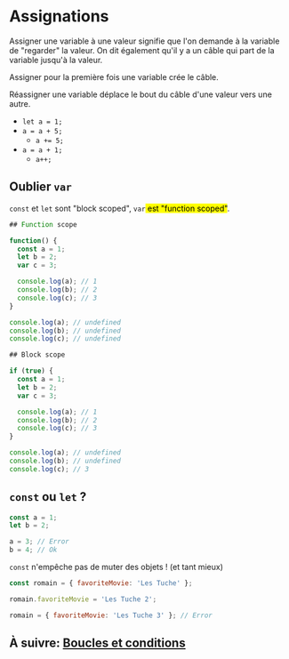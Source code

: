 # Assignations

Assigner une variable à une valeur signifie que l'on demande à la variable de "regarder" la valeur. On dit également qu'il y a un câble qui part de la variable jusqu'à la valeur.

Assigner pour la première fois une variable crée le câble.

Réassigner une variable déplace le bout du câble d'une valeur vers une autre.

- `let a = 1;`
- `a = a + 5;`
  - `a += 5;`
- `a = a + 1;`
  - `a++;`

## Oublier `var`

`const` et `let` sont "block scoped", `var`<mark> est "function scoped"</mark>.

```js
## Function scope

function() {
  const a = 1;
  let b = 2;
  var c = 3;

  console.log(a); // 1
  console.log(b); // 2
  console.log(c); // 3
}

console.log(a); // undefined
console.log(b); // undefined
console.log(c); // undefined
```

```js
## Block scope

if (true) {
  const a = 1;
  let b = 2;
  var c = 3;

  console.log(a); // 1
  console.log(b); // 2
  console.log(c); // 3
}

console.log(a); // undefined
console.log(b); // undefined
console.log(c); // 3
```

## `const` ou `let` ?

```js
const a = 1;
let b = 2;

a = 3; // Error
b = 4; // Ok
```

`const` n'empêche pas de muter des objets ! (et tant mieux)

```js
const romain = { favoriteMovie: 'Les Tuche' };

romain.favoriteMovie = 'Les Tuche 2';

romain = { favoriteMovie: 'Les Tuche 3' }; // Error
```

## À suivre: [Boucles et conditions](./2-2_loops.md)
